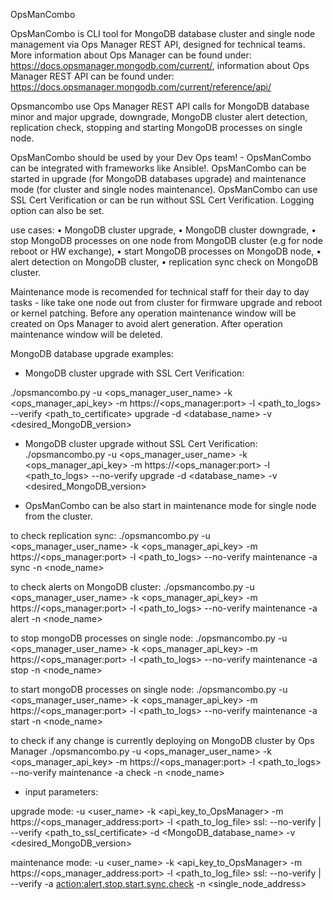 OpsManCombo


OpsManCombo is CLI tool for MongoDB database cluster and  single node management  via Ops Manager REST API,
designed for technical teams. More information about Ops Manager can be found under:
https://docs.opsmanager.mongodb.com/current/, information about Ops Manager REST API can be found under:
https://docs.opsmanager.mongodb.com/current/reference/api/


Opsmancombo use Ops Manager REST API calls for MongoDB database minor and major upgrade, downgrade, MongoDB cluster alert detection, replication check, stopping and starting MongoDB processes on single node. 

OpsManCombo should be used by your Dev Ops team! - OpsManCombo can be integrated with frameworks like Ansible!.
OpsManCombo can be started in upgrade (for MongoDB databases upgrade) and maintenance mode (for cluster and single nodes maintenance).
OpsManCombo can use SSL Cert Verification or can be run without SSL Cert Verification. Logging option can also be set.



use cases:
•	MongoDB cluster upgrade,
•	MongoDB cluster downgrade,
•	stop MongoDB processes on one node from MongoDB cluster (e.g for node reboot or HW exchange),
•	start MongoDB processes on MongoDB node,
•	alert detection on MongoDB cluster,
•	replication sync check on MongoDB cluster.


Maintenance mode is recomended for technical staff for their day to day tasks - like take one node out from cluster for
firmware  upgrade and reboot or kernel patching. Before any operation maintenance window will be created on Ops Manager to avoid alert generation. After operation maintenance window will be deleted.



MongoDB database upgrade examples:
 - MongoDB cluster upgrade with SSL Cert Verification:

./opsmancombo.py -u <ops_manager_user_name> -k <ops_manager_api_key> -m https://<ops_manager:port> 
 -l <path_to_logs> --verify <path_to_certificate> upgrade 
 -d <database_name> -v <desired_MongoDB_version> 


 - MongoDB cluster upgrade without SSL Cert Verification:
./opsmancombo.py -u <ops_manager_user_name> -k <ops_manager_api_key> -m https://<ops_manager:port> -l <path_to_logs> 
 --no-verify upgrade 
 -d <database_name> -v <desired_MongoDB_version> 



- OpsManCombo can be also start in maintenance mode for single node from the cluster.

to check replication sync:
./opsmancombo.py -u <ops_manager_user_name> -k <ops_manager_api_key> -m https://<ops_manager:port> -l <path_to_logs> 
 --no-verify maintenance -a sync -n <node_name> 

to check alerts on MongoDB cluster:
./opsmancombo.py -u <ops_manager_user_name> -k <ops_manager_api_key> -m https://<ops_manager:port> -l <path_to_logs> 
 --no-verify maintenance -a alert -n <node_name>

to stop mongoDB processes on single node:
./opsmancombo.py -u <ops_manager_user_name> -k <ops_manager_api_key> -m https://<ops_manager:port> -l <path_to_logs> 
 --no-verify maintenance -a stop -n <node_name> 

to start mongoDB processes on single node:
./opsmancombo.py -u <ops_manager_user_name> -k <ops_manager_api_key> -m https://<ops_manager:port> -l <path_to_logs> 
 --no-verify maintenance -a start -n <node_name>

to check if any change is currently  deploying on MongoDB cluster by Ops Manager
./opsmancombo.py -u <ops_manager_user_name> -k <ops_manager_api_key> -m https://<ops_manager:port> -l <path_to_logs> 
 --no-verify maintenance -a check -n <node_name>


- input parameters:

upgrade mode:
-u <user_name>
-k <api_key_to_OpsManager>
-m https://<ops_manager_address:port>
-l <path_to_log_file>
ssl: --no-verify  | --verify <path_to_ssl_certificate> 
-d <MongoDB_database_name>
-v <desired_MongoDB_version>

maintenance mode:
-u <user_name>
-k <api_key_to_OpsManager>
-m https://<ops_manager_address:port>
-l <path_to_log_file>
ssl: --no-verify  | --verify <path to ssl certificate>
-a <action:alert,stop,start,sync,check>
-n <single_node_address>
